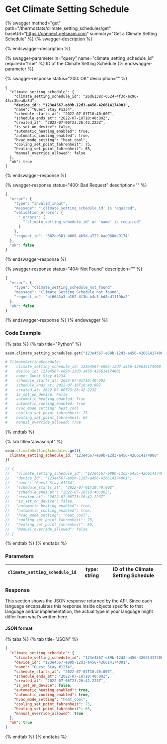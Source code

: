# Get Climate Setting Schedule

{% swagger method="get" path="/thermostats/climate_setting_schedules/get" baseUrl="https://connect.getseam.com" summary="Get a Climate Setting Schedule" %}
{% swagger-description %}

{% endswagger-description %}

{% swagger-parameter in="query" name="climate_setting_schedule_id" required="true" %}
ID of the Climate Setting Schedule
{% endswagger-parameter %}

{% swagger-response status="200: OK" description="" %}
<pre class="language-javascript"><code class="lang-javascript">{
  "climate_setting_schedule": {
    "climate_setting_schedule_id": "26d6138c-6524-4f3c-ac96-43cc3bea0a8d",
<strong>    "device_id": "123e4567-e89b-12d3-a456-426614174001",
</strong>    "name": "Guest Stay #1234",
    "schedule_starts_at": "2022-07-01T10:40:00Z",
    "schedule_ends_at": "2022-07-10T10:40:00Z",
    "created_at": "2022-07-06T23:26:42.223Z",
    "is_set_on_device": false,
    "automatic_heating_enabled": true,
    "automatic_cooling_enabled": true,
    "hvac_mode_setting": "heat_cool",
    "cooling_set_point_fahrenheit": 75,
    "heating_set_point_fahrenheit": 65,
    "manual_override_allowed": false
  },
  "ok": true
}
</code></pre>
{% endswagger-response %}

{% swagger-response status="400: Bad Request" description="" %}
```javascript
{
  "error": {
    "type": "invalid_input",
    "message": "'climate_setting_schedule_id' is required",
    "validation_errors": {
      "_errors": [
        "'climate_setting_schedule_id' or 'name' is required"
      ]
    },
    "request_id": "802ee381-b068-4b9d-a722-bae968de9174"
  },
  "ok": false
}
```
{% endswagger-response %}

{% swagger-response status="404: Not Found" description="" %}
```javascript
{
  "error": {
    "type": "climate_setting_schedule_not_found",
    "message": "Climate Setting Schedule not found",
    "request_id": "bf6643a3-a102-4f3b-b4c3-bd8cd1119ba2"
  },
  "ok": false
}
```
{% endswagger-response %}
{% endswagger %}

### Code Example

{% tabs %}
{% tab title="Python" %}
```python
seam.climate_setting_schedules.get("123e4567-e89b-12d3-a456-426614174000")

# ClimateSettingSchedule:
#    climate_setting_schedule_id: 123e4567-e89b-12d3-a456-426614174000
#    device_id: 123e4567-e89b-12d3-a456-426614174001
#    name: Guest Stay #1234  
#    schedule_starts_at: 2022-07-01T10:40:00Z    
#    schedule_ends_at: 2022-07-10T10:40:00Z     
#    created_at: 2022-07-06T23:26:42.223Z      
#    is_set_on_device: False
#    automatic_heating_enabled: True
#    automatic_cooling_enabled: True  
#    hvac_mode_setting: heat_cool
#    cooling_set_point_fahrenheit: 75 
#    heating_set_point_fahrenheit: 65
#    manual_override_allowed: True
```
{% endtab %}

{% tab title="Javascript" %}
```javascript
seam.climateSettingSchedules.get({
  climate_setting_schedule_id: "123e4567-e89b-12d3-a456-426614174000"
})

// {
//   "climate_setting_schedule_id": "123e4567-e89b-12d3-a456-426614174000",
//   "device_id": "123e4567-e89b-12d3-a456-426614174001",
//   "name": "Guest Stay #1234",
//   "schedule_starts_at": "2022-07-01T10:40:00Z",
//   "schedule_ends_at": "2022-07-10T10:40:00Z",
//   "created_at": "2022-07-06T23:26:42.223Z",
//   "is_set_on_device": false,
//   "automatic_heating_enabled": true,
//   "automatic_cooling_enabled": true,
//   "hvac_mode_setting": "heat_cool",
//   "cooling_set_point_fahrenheit": 75,
//   "heating_set_point_fahrenheit": 65,
//   "manual_override_allowed": false
// }
```
{% endtab %}
{% endtabs %}

### Parameters

| `climate_setting_schedule_id` | type: string | ID of the Climate Setting Schedule |
| ----------------------------- | ------------ | ---------------------------------- |

### Response

This section shows the JSON response returned by the API. Since each language encapsulates this response inside objects specific to that language and/or implementation, the actual type in your language might differ from what’s written here.

#### JSON format

{% tabs %}
{% tab title="JSON" %}
```json
{
  "climate_setting_schedule": {
    "climate_setting_schedule_id": "123e4567-e89b-12d3-a456-426614174000",
    "device_id": "123e4567-e89b-12d3-a456-426614174001",
    "name": "Guest Stay #1234",
    "schedule_starts_at": "2022-07-01T10:40:00Z",
    "schedule_ends_at": "2022-07-10T10:40:00Z",
    "created_at": "2022-07-06T23:26:42.223Z",
    "is_set_on_device": false,
    "automatic_heating_enabled": true,
    "automatic_cooling_enabled": true,
    "hvac_mode_setting": "heat_cool",
    "cooling_set_point_fahrenheit": 75,
    "heating_set_point_fahrenheit": 65,
    "manual_override_allowed": true
  },
  "ok": true
}
```
{% endtab %}
{% endtabs %}
